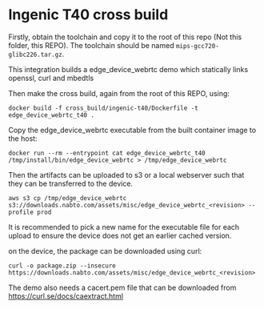 # Ingenic T40 cross build

Firstly, obtain the toolchain and copy it to the root of this repo (Not this folder, this REPO). The toolchain should be named `mips-gcc720-glibc226.tar.gz`.

This integration builds a edge_device_webrtc demo which statically links openssl, curl and mbedtls

Then make the cross build, again from the root of this REPO, using:

```
docker build -f cross_build/ingenic-t40/Dockerfile -t edge_device_webrtc_t40 .
```

Copy the edge_device_webrtc executable from the built container image to the host:
```
docker run --rm --entrypoint cat edge_device_webrtc_t40 /tmp/install/bin/edge_device_webrtc > /tmp/edge_device_webrtc
```

Then the artifacts can be uploaded to s3 or a local webserver such that they can be transferred to the device.

```
aws s3 cp /tmp/edge_device_webrtc s3://downloads.nabto.com/assets/misc/edge_device_webrtc_<revision> --profile prod
```

It is recommended to pick a new name for the executable file for each upload to ensure the device does not get an earlier cached version.

on the device, the package can be downloaded using curl:

```
curl -o package.zip --insecure https://downloads.nabto.com/assets/misc/edge_device_webrtc_<revision>
```

The demo also needs a cacert.pem file that can be downloaded from https://curl.se/docs/caextract.html
